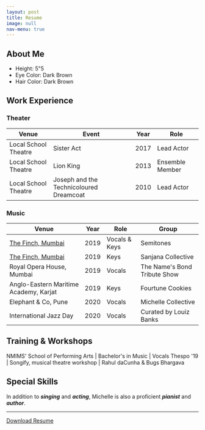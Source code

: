 ```yaml
---
layout: post
title: Resume
image: null
nav-menu: true
---
```


## About Me

- Height: 5"5
- Eye Color: Dark Brown
- Hair Color: Dark Brown

## Work Experience

### Theater

Venue|Event|Year|Role
---|---|---|---
Local School Theatre   |   Sister Act   |   2017  |   Lead Actor
Local School Theatre   |   Lion King   |   2013  |   Ensemble Member
Local School Theatre   |   Joseph and the Technicoloured Dreamcoat   |   2010  |   Lead Actor

### Music

Venue|Year|Role|Group
---|---|---|---
[The Finch, Mumbai](https://thefinchinternational.com/)  |   2019  |   Vocals & Keys  |  Semitones  
[The Finch, Mumbai](https://thefinchinternational.com/)   |   2019   |   Keys  |   Sanjana Collective
Royal Opera House, Mumbai  |   2019   |   Vocals  |   The Name's Bond Tribute Show
Anglo-Eastern Maritime Academy, Karjat |   2019   |   Keys  |   Fourtune Cookies
Elephant & Co, Pune  |   2020   |   Vocals  |   Michelle Collective
International Jazz Day  |   2020   |   Vocals  |   Curated by Louiz Banks

## Training & Workshops

NMIMS' School of Performing Arts |   Bachelor's in Music   |   Vocals
Thespo '19   |   Songify, musical theatre workshop   |   Rahul daCunha & Bugs Bhargava

## Special Skills

In addition to **_singing_** and **_acting_**, Michelle is also a proficient **_pianist_** and **_author_**. 

--------

<a href="{{ site.baseurl }}/assets/resume/MN_Resume.pdf" class="button icon fa-download">Download Resume</a>
